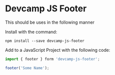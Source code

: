 # Devcamp JS Footer

This should be uses in the following manner

Install with the command:

```
npm install --save devcamp-js-footer
```

Add to a JavaScript Project with the following code:

```javascript
import { footer } form 'devcamp-js-footer';

footer('Some Name');
```

 
 

